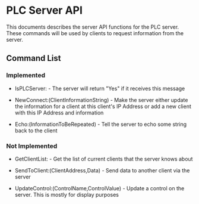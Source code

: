 # PLC Server API

This documents describes the server API functions for the PLC server. These commands will be used by clients to request information from the server.

## Command List

### Implemented

* IsPLCServer: - The server will return "Yes" if it receives this message

* NewConnect:(ClientInformationString) - Make the server either update the information for a client at this client's IP Address or add a new client with this IP Address and information

* Echo:(InformationToBeRepeated) - Tell the server to echo some string back to the client

### Not Implemented

* GetClientList: - Get the list of current clients that the server knows about

* SendToClient:(ClientAddress,Data) - Send data to another client via the server

* UpdateControl:(ControlName,ControlValue) - Update a control on the server. This is mostly for display purposes